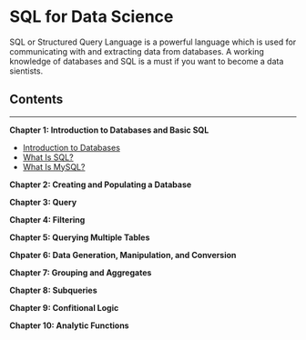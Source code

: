 # SQL for Data Science
SQL or Structured Query Language is a powerful language which is used for communicating with and extracting data from databases. A working knowledge of databases and SQL is a must if you want to become a data sientists.

## Contents
---
**Chapter 1: Introduction to Databases and Basic SQL**
  * [Introduction to Databases]()
  * [What Is SQL?]()
  * [What Is MySQL?]()
  
**Chapter 2: Creating and Populating a Database**

**Chapter 3: Query**

**Chapter 4: Filtering**

**Chapter 5: Querying Multiple Tables**

**Chpater 6: Data Generation, Manipulation, and Conversion**

**Chapter 7: Grouping and Aggregates**

**Chapter 8: Subqueries**

**Chapter 9: Confitional Logic**

**Chapter 10: Analytic Functions**
